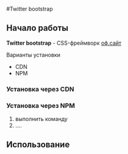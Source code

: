 #Twitter bootstrap
## Начало работы
**Twitter bootstrap** - CSS-фреймворк 
[оф.сайт]()

Варианты установки
* CDN
* NPM


### Установка через CDN
### Установка через NPM
1. выполнить команду
1. ....

## Использование





